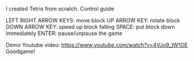 I created Tetris from scratch. 
Control guide

LEFT RIGHT ARROW KEYS: move block
UP ARROW KEY: rotate block
DOWN ARROW KEY: speed up block falling 
SPACE: put block down immediately 
ENTER: pause/unpause the game

Demo Youtube video: https://www.youtube.com/watch?v=4VJo9_IW1OE
Goodgame!
